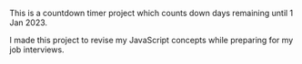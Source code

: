 This is a countdown timer project which counts down days remaining until 1 Jan 2023. 

I made this project to revise my JavaScript concepts while preparing for my job interviews. 
